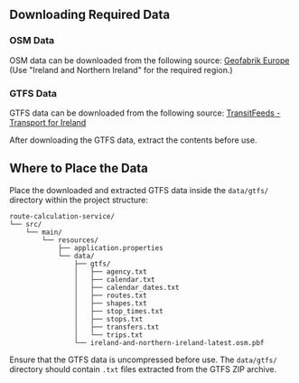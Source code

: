 ## Downloading Required Data

### OSM Data
OSM data can be downloaded from the following source:
[Geofabrik Europe](https://download.geofabrik.de/europe.html) (Use "Ireland and Northern Ireland" for the required region.)

### GTFS Data
GTFS data can be downloaded from the following source:
[TransitFeeds - Transport for Ireland](https://transitfeeds.com/p/transport-for-ireland/782)

After downloading the GTFS data, extract the contents before use.

## Where to Place the Data
Place the downloaded and extracted GTFS data inside the `data/gtfs/` directory within the project structure:

```
route-calculation-service/
└── src/
    └── main/
        └── resources/
            ├── application.properties
            └── data/
                ├── gtfs/
                │   ├── agency.txt
                │   ├── calendar.txt
                │   ├── calendar_dates.txt
                │   ├── routes.txt
                │   ├── shapes.txt
                │   ├── stop_times.txt
                │   ├── stops.txt
                │   ├── transfers.txt
                │   └── trips.txt
                └── ireland-and-northern-ireland-latest.osm.pbf
```

Ensure that the GTFS data is uncompressed before use. The `data/gtfs/` directory should contain `.txt` files extracted from the GTFS ZIP archive.

